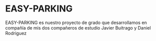 # EASY-PARKING
EASY-PARKING es nuestro proyecto de grado que desarrollamos en compañía de mis dos compañeros de estudio Javier Buitrago y Daniel Rodriguez
